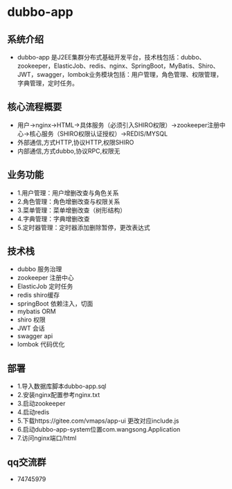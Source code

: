 # dubbo-app

## 系统介绍

- dubbo-app 是J2EE集群分布式基础开发平台，技术栈包括：dubbo、zookeeper，ElasticJob、redis、nginx、SpringBoot，MyBatis、Shiro、JWT，swagger，lombok业务模块包括：用户管理，角色管理、权限管理，字典管理，定时任务。

## 核心流程概要

- 用户->nginx->HTML->具体服务（必须引入SHIRO权限）->zookeeper注册中心->核心服务（SHIRO权限认证授权）->REDIS/MYSQL
- 外部通信,方式HTTP,协议HTTP,权限SHIRO
- 内部通信,方式dubbo,协议RPC,权限无

## 业务功能

- 1.用户管理：用户增删改查与角色关系
- 2.角色管理：角色增删改查与权限关系
- 3.菜单管理：菜单增删改查（树形结构）
- 4.字典管理：字典增删改查
- 5.定时器管理：定时器添加删除暂停，更改表达式

## 技术栈

- dubbo 服务治理 
- zookeeper 注册中心 
- ElasticJob 定时任务
- redis shiro缓存
- springBoot 依赖注入，切面
- mybatis ORM  
- shiro 权限 
- JWT 会话 
- swagger api
- lombok 代码优化

## 部署

- 1.导入数据库脚本dubbo-app.sql
- 2.安装nginx配置参考nginx.txt
- 3.启动zookeeper
- 4.启动redis
- 5.下载https://gitee.com/vmaps/app-ui 更改对应include.js
- 6.启动dubbo-app-system位置com.wangsong.Application
- 7.访问nginx端口/html

## qq交流群

- 74745979
